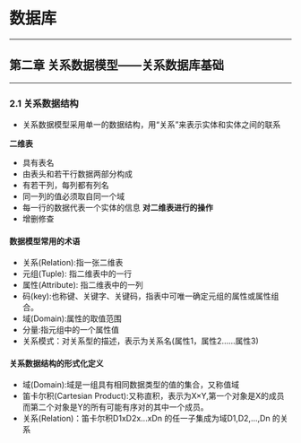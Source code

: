# 数据库
---
## 第二章 关系数据模型——关系数据库基础
---
### 2.1 关系数据结构
* 关系数据模型采用单一的数据结构，用“关系”来表示实体和实体之间的联系

**二维表**
* 具有表名
* 由表头和若干行数据两部分构成
* 有若干列，每列都有列名
* 同一列的值必须取自同一个域
* 每一行的数据代表一个实体的信息
**对二维表进行的操作**
* 增删修查
#### 数据模型常用的术语

* 关系(Relation):指一张二维表
* 元组(Tuple): 指二维表中的一行
* 属性(Attribute): 指二维表中的一列
* 码(key):也称键、关键字、关键码，指表中可唯一确定元组的属性或属性组合。
* 域(Domain):属性的取值范围
* 分量:指元组中的一个属性值
* 关系模式：对关系型的描述，表示为关系名(属性1，属性2……属性3)

#### 关系数据结构的形式化定义
* 域(Domain):域是一组具有相同数据类型的值的集合，又称值域
* 笛卡尔积(Cartesian Product):又称直积，表示为X×Y,第一个对象是X的成员而第二个对象是Y的所有可能有序对的其中一个成员。
* 关系(Relation)：笛卡尔积D1xD2x...xDn 的任一子集成为域D1,D2,...,Dn 的关系